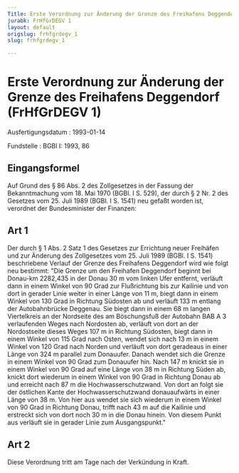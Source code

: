 ```yaml
---
Title: Erste Verordnung zur Änderung der Grenze des Freihafens Deggendorf
jurabk: FrHfGrDEGV 1
layout: default
origslug: frhfgrdegv_1
slug: frhfgrdegv_1

---
```


# Erste Verordnung zur Änderung der Grenze des Freihafens Deggendorf (FrHfGrDEGV 1)

Ausfertigungsdatum
:   1993-01-14

Fundstelle
:   BGBl I: 1993, 86



## Eingangsformel

Auf Grund des § 86 Abs. 2 des Zollgesetzes in der Fassung der
Bekanntmachung vom 18. Mai 1970 (BGBl. I S. 529), der durch § 2 Nr. 2
des Gesetzes vom 25. Juli 1989 (BGBl. I S. 1541) neu gefaßt worden
ist, verordnet der Bundesminister der Finanzen:


## Art 1

Der durch § 1 Abs. 2 Satz 1 des Gesetzes zur Errichtung neuer
Freihäfen und zur Änderung des Zollgesetzes vom 25. Juli 1989 (BGBl. I
S. 1541) beschriebene Verlauf der Grenze des Freihafens Deggendorf
wird wie folgt neu bestimmt:
"Die Grenze um den Freihafen Deggendorf beginnt bei Donau-km 2282,435
in der Donau 30 m vom linken Ufer entfernt, verläuft dann in einem
Winkel von 90
Grad zur Flußrichtung bis zur Kailinie und von dort in gerader Linie
weiter in einer Länge von 11 m, biegt dann in einem Winkel von 130
Grad in Richtung Südosten ab und verläuft 133 m entlang der
Autobahnbrücke Deggenau. Sie biegt dann in einem 68 m langen
Viertelkreis an der Nordseite des am Böschungsfuß der Autobahn BAB A 3
verlaufenden Weges nach Nordosten ab, verläuft von dort an der
Nordostseite dieses Weges 107 m in Richtung Südosten, biegt dann in
einem Winkel von 115
Grad nach Osten, wendet sich nach 13 m in einem Winkel von 120
Grad nach Norden und verläuft von dort geradeaus in einer Länge von
324 m parallel zum Donauufer. Danach wendet sich die Grenze in einem
Winkel von 90
Grad zum Donauufer hin. Nach 147 m knickt sie in einem Winkel von 90
Grad auf eine Länge von 38 m in Richtung Süden ab, knickt dort
wiederum in einem Winkel von 90
Grad in Richtung Donau ab und erreicht nach 87 m die
Hochwasserschutzwand. Von dort an folgt sie der östlichen Kante der
Hochwasserschutzwand donauaufwärts in einer Länge von 38 m. Von hier
aus wendet sie sich wiederum in einem Winkel von 90
Grad in Richtung Donau, trifft nach 43 m auf die Kailinie und
erstreckt sich von dort noch 30 m in die Donau hinein. Von diesem
Punkt aus verläuft sie in gerader Linie zum Ausgangspunkt."


## Art 2

Diese Verordnung tritt am Tage nach der Verkündung in Kraft.

